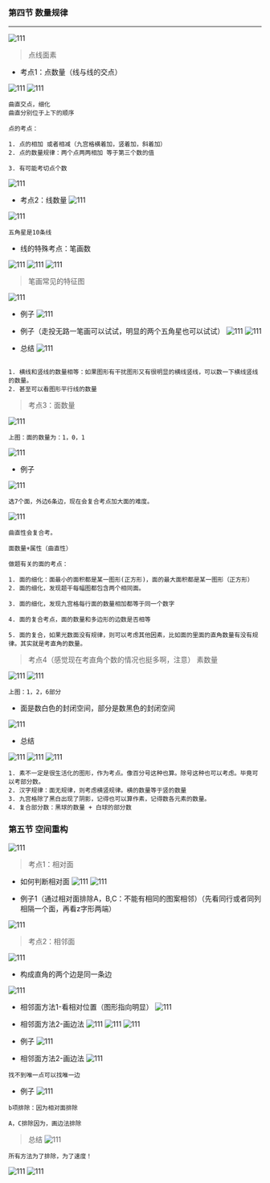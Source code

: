 ###  第四节 数量规律
----

![111](../images2/35.png)

> 点线面素

- 考点1：点数量（线与线的交点）

![111](../images2/36.png)
![111](../images2/37.png)

```
曲直交点，细化
曲直分别位于上下的顺序

点的考点：

1. 点的相加 或者相减（九宫格横着加，竖着加，斜着加）
2. 点的数量规律：两个点两两相加 等于第三个数的值

3. 有可能考切点个数
```
![111](../images2/38.png)

- 考点2：线数量
![111](../images2/39.png)


![111](../images2/40.png)

```
五角星是10条线
```
- 线的特殊考点：笔画数

![111](../images2/41.png)
![111](../images2/42.png)
![111](../images2/43.png)

> 笔画常见的特征图

![111](../images2/44.png)
- 例子
![111](../images2/45.png)
- 例子（走投无路一笔画可以试试，明显的两个五角星也可以试试）
![111](../images2/46.png)
![111](../images2/47.png)

- 总结
![111](../images2/48.png)

```

1. 横线和竖线的数量相等：如果图形有干扰图形又有很明显的横线竖线，可以数一下横线竖线的数量。
2. 甚至可以看图形平行线的数量
```

> 考点3：面数量

![111](../images2/49.png)

```
上图：面的数量为：1，0，1
```

![111](../images2/50.png)

- 例子


![111](../images2/51.png)

```
选7个面，外边6条边，现在会复合考点加大面的难度。
```

![111](../images2/52.png)
```
曲直性会复合考。

面数量+属性（曲直性）

做题有关的面的考点：

1. 面的细化：面最小的面积都是某一图形(正方形)，面的最大面积都是某一图形（正方形）
2. 面的细化，发现题干每幅图都包含两个相同面。

3. 面的细化，发现九宫格每行面的数量相加都等于同一个数字

4. 面的复合考点，面的数量和多边形的边数是否相等

5. 面的复合，如果光数面没有规律，则可以考虑其他因素，比如面的里面的直角数量有没有规律。其实就是考直角的数量。

```
> 考点4（感觉现在考直角个数的情况也挺多啊，注意）
> 素数量

![111](../images2/53.png)
![111](../images2/54.png)

```
上图：1，2，6部分
```

- 面是数白色的封闭空间，部分是数黑色的封闭空间

![111](../images2/55.png)
- 总结

![111](../images2/56.png)
![111](../images2/57.png)
![111](../images2/58.png)

```
1. 素不一定是很生活化的图形，作为考点。像百分号这种也算。除号这种也可以考虑。毕竟可以考部分数。
2. 汉字规律：面无规律，则考虑横竖规律。横的数量等于竖的数量
3. 九宫格除了黑白出现了阴影，记得也可以算作素，记得数各元素的数量。
4. 复合部分数：黑球的数量 + 白球的部分数
```

### 第五节 空间重构

![111](../images2/59.png)

> 考点1：相对面

- 如何判断相对面
![111](../images2/60.png)
![111](../images2/61.png)

- 例子1（通过相对面排除A，B,C：不能有相同的图案相邻）（先看同行或者同列相隔一个面，再看z字形两端）

![111](../images2/62.png)

> 考点2：相邻面

![111](../images2/64.png)
- 构成直角的两个边是同一条边

![111](../images2/63.png)

- 相邻面方法1-看相对位置（图形指向明显）
![111](../images2/65.png)

- 相邻面方法2-画边法
![111](../images2/66.png)
![111](../images2/67.png)
![111](../images2/68.png)

- 例子
![111](../images2/69.png)

- 相邻面方法2-画边法
![111](../images2/70.png)

```
找不到唯一点可以找唯一边
```
- 例子
![111](../images2/71.png)

```
b项排除：因为相对面排除

A，C排除因为，画边法排除
```
> 总结
![111](../images2/80.png)

```
所有方法为了排除，为了速度！

```
![111](../images2/72.png)
![111](../images2/73.png)